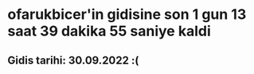 # ofarukbicer'in gidisine son 1 gun 13 saat 39 dakika 55 saniye kaldi

## Gidis tarihi: 30.09.2022 :(